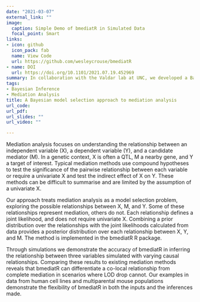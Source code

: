```yaml
---
date: "2021-03-07"
external_link: ""
image:
  caption: Simple Demo of bmediatR in Simulated Data
  focal_point: Smart
links:
- icon: github
  icon_pack: fab
  name: View Code
  url: https://github.com/wesleycrouse/bmediatR
- name: DOI
  url: https://doi.org/10.1101/2021.07.19.452969
summary: In collaboration with the Valdar lab at UNC, we developed a Bayesian model selection approach to mediation analysis implemented in the bmediatR R package. This approach allows for flexibility in both data inputs and potential inferences and uses conjugate priors to increase efficiency. I am currently extending the framework to allow for the inference of moderated mediation.
tags:
- Bayesian Inference
- Mediation Analysis
title: A Bayesian model selection approach to mediation analysis
url_code: 
url_pdf:
url_slides: ""
url_video: ""

---
```


Mediation analysis focuses on understanding the relationship between an independent variable (X), a dependent variable (Y), and a candidate mediator (M). In a genetic context, X is often a QTL, M a nearby gene, and Y a target of interest. Typical mediation methods use compound hypotheses to test the significance of the pairwise relationship between each variable or require a univariate X and test the indirect effect of X on Y. These methods can be difficult to summarise and are limited by the assumption of a univariate X. 

Our approach treats mediation analysis as a model selection problem, exploring the possible relationships between X, M, and Y. Some of these relationships represent mediation, others do not. Each relationship defines a joint likelihood, and does not require univariate X. Combining a prior distribution over the relationships with the joint likelihoods calculated from data provides a posterior distribution over each relationship between X, Y, and M. The method is implemented in the bmediatR R package.

Through simulations we demonstrate the accuracy of bmediatR in inferring the relationship between three variables simulated with varying causal relationships. Comparing these results to existing mediation methods reveals that bmediatR can differentiate a co-local relationship from complete mediation in scenarios where LOD drop cannot. Our examples in data from human cell lines and multiparental mouse populations demonstrate the flexibility of bmediatR in both the inputs and the inferences made.




